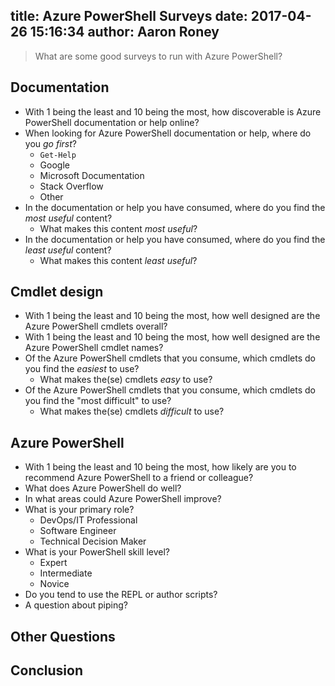 title: Azure PowerShell Surveys
date: 2017-04-26 15:16:34
author: Aaron Roney
---

> What are some good surveys to run with Azure PowerShell?

## Documentation

* With 1 being the least and 10 being the most, how discoverable is Azure PowerShell documentation or help online?
* When looking for Azure PowerShell documentation or help, where do you _go first_?
    * `Get-Help`
    * Google
    * Microsoft Documentation
    * Stack Overflow
    * Other
* In the documentation or help you have consumed, where do you find the _most useful_ content?
    * What makes this content _most useful_?
* In the documentation or help you have consumed, where do you find the _least useful_ content?
    * What makes this content _least useful_?

## Cmdlet design

* With 1 being the least and 10 being the most, how well designed are the Azure PowerShell cmdlets overall?
* With 1 being the least and 10 being the most, how well designed are the Azure PowerShell cmdlet names?
* Of the Azure PowerShell cmdlets that you consume, which cmdlets do you find the _easiest_ to use?
    * What makes the(se) cmdlets _easy_ to use?
* Of the Azure PowerShell cmdlets that you consume, which cmdlets do you find the "most difficult" to use?
    * What makes the(se) cmdlets _difficult_ to use?

## Azure PowerShell

* With 1 being the least and 10 being the most, how likely are you to recommend Azure PowerShell to a friend or colleague?
* What does Azure PowerShell do well?
* In what areas could Azure PowerShell improve?
* What is your primary role?
    * DevOps/IT Professional
    * Software Engineer
    * Technical Decision Maker
* What is your PowerShell skill level?
    * Expert
    * Intermediate
    * Novice
* Do you tend to use the REPL or author scripts?
* A question about piping?

## Other Questions

## Conclusion
